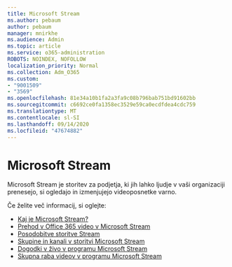```yaml
---
title: Microsoft Stream
ms.author: pebaum
author: pebaum
manager: mnirkhe
ms.audience: Admin
ms.topic: article
ms.service: o365-administration
ROBOTS: NOINDEX, NOFOLLOW
localization_priority: Normal
ms.collection: Adm_O365
ms.custom:
- "9001509"
- "3569"
ms.openlocfilehash: 81e34a10b1fa2a3fa9c08b796bab751bd91602bb
ms.sourcegitcommit: c6692ce0fa1358ec3529e59ca0ecdfdea4cdc759
ms.translationtype: MT
ms.contentlocale: sl-SI
ms.lasthandoff: 09/14/2020
ms.locfileid: "47674882"
---
```

# <a name="microsoft-stream"></a>Microsoft Stream

Microsoft Stream je storitev za podjetja, ki jih lahko ljudje v vaši organizaciji prenesejo, si ogledajo in izmenjujejo videoposnetke varno. 

Če želite več informacij, si oglejte:

- [Kaj je Microsoft Stream?](https://docs.microsoft.com/stream/overview)
- [Prehod v Office 365 video v Microsoft Stream](https://docs.microsoft.com/stream/migrate-from-office-365)
- [Posodobitve storitve Stream](https://techcommunity.microsoft.com/t5/microsoft-stream-service-updates/bd-p/StreamAnnouncements)
- [Skupine in kanali v storitvi Microsoft Stream](https://docs.microsoft.com/stream/groups-channels-organization)
- [Dogodki v živo v programu Microsoft Stream](https://docs.microsoft.com/stream/live-event-overview)
- [Skupna raba videov v programu Microsoft Stream](https://docs.microsoft.com/stream/portal-share-video)
